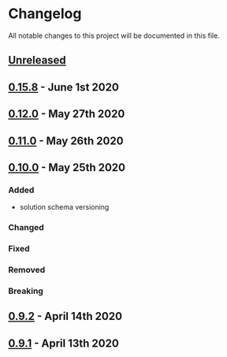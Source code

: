 # Changelog

All notable changes to this project will be documented in this file.

## [Unreleased][HEAD]

## [0.15.8] - June 1st 2020

## [0.12.0] - May 27th 2020

## [0.11.0] - May 26th 2020

## [0.10.0] - May 25th 2020

### Added

- solution schema versioning

### Changed
### Fixed
### Removed
### Breaking

## [0.9.2] - April 14th 2020

## [0.9.1] - April 13th 2020

[0.9.1]: https://github.com/Esri/solution.js/compare/a41f3b856898e7fbac679ffb44de1c38f55260e3...v0.9.1 "v0.9.1"
[0.9.2]: https://github.com/Esri/solution.js/compare/v0.9.1...v0.9.2 "v0.9.2"
[0.10.0]: https://github.com/Esri/solution.js/compare/v0.9.2...v0.10.0 "v0.10.0"
[0.11.0]: https://github.com/Esri/solution.js/compare/v0.10.0...v0.11.0 "v0.11.0"
[0.12.0]: https://github.com/Esri/solution.js/compare/v0.11.0...v0.12.0 "v0.12.0"
[0.15.8]: https://github.com/Esri/solution.js/compare/v0.12.0...v0.15.8 "v0.15.8"
[HEAD]: https://github.com/Esri/solution.js/compare/v0.15.8...HEAD "Unreleased Changes"
